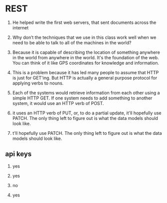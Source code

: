 # REST

1. He helped write the first web servers, that sent documents across the internet

2. Why don’t the techniques that we use in this class work well when we need to be able to talk to all of the machines in the world?

3. Because it is capable of describing the location of something anywhere in the world from anywhere in the world. It's the foundation of the web. You can think of it like GPS coordinates for knowledge and information.

4. This is a problem because it has led many people to assume that HTTP is just for GET'ing. But HTTP is actually a general purpose protocol for applying verbs to nouns.

5. Each of the systems would retrieve information from each other using a simple HTTP GET. If one system needs to add something to another system, it would use an HTTP verb of POST.

6. it uses an HTTP verb of PUT, or, to do a partial update, it'll hopefully use PATCH. The only thing left to figure out is what the data models should look like.

7. t'll hopefully use PATCH. The only thing left to figure out is what the data models should look like.

## api keys

1. yes

2. yes

3. no

4. yes
